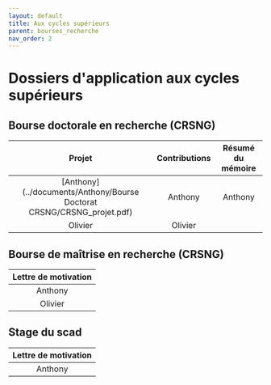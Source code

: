 ```yaml
---
layout: default
title: Aux cycles supérieurs
parent: bourses_recherche
nav_order: 2
---
```


# Dossiers d'application aux cycles supérieurs

## Bourse doctorale en recherche (CRSNG)

| Projet | Contributions | Résumé du mémoire |
|:----------:|:----------:|:----------:|
| [Anthony](../documents/Anthony/Bourse Doctorat CRSNG/CRSNG_projet.pdf) | Anthony | Anthony |
| Olivier | Olivier |  |


## Bourse de maîtrise en recherche (CRSNG)


| Lettre de motivation |
|:----------:|
| Anthony |
| Olivier |

## Stage du scad

| Lettre de motivation |
|:----------:|
| Anthony |

